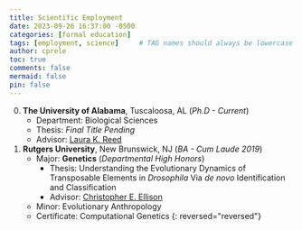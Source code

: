 ```yaml
---
title: Scientific Employment
date: 2023-09-26 16:37:00 -0500
categories: [formal education]
tags: [employment, science]     # TAG names should always be lowercase
author: cprele
toc: true
comments: false
mermaid: false
pin: false
---
```



0. **The University of Alabama**, Tuscaloosa, AL (_Ph.D - Current_)
	- Department: Biological Sciences
	- Thesis: _Final Title Pending_
	- Advisor: [Laura K. Reed](https://flygxe.ua.edu)
0. **Rutgers University**, New Brunswick, NJ (_BA - Cum Laude 2019_)
	- Major: **Genetics** (_Departmental High Honors_)
		- Thesis: Understanding the Evolutionary Dynamics of Transposable Elements in _Drosophila_ Via _de novo_ Identification and Classification
		- Advisor: [Christopher E. Ellison](https://ellisonlab.website)
	- Minor: Evolutionary Anthropology
	- Certificate: Computational Genetics
{: reversed="reversed"}
